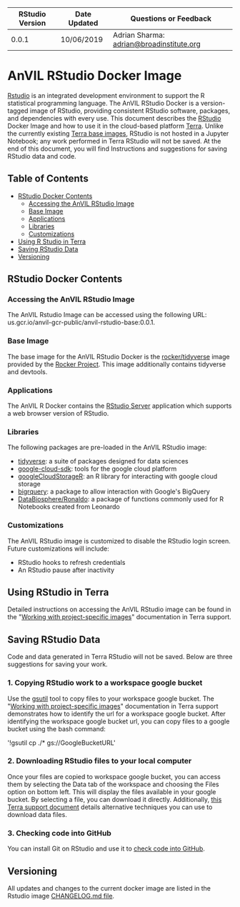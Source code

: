 | RStudio Version | Date Updated | Questions or Feedback |
| --- | --- | --- |
| 0.0.1 | 10/06/2019 | Adrian Sharma: adrian@broadinstitute.org |

# AnVIL RStudio Docker Image

[Rstudio](https://rstudio.com/products/rstudio/) is an integrated development environment to support the R statistical programming language. The AnVIL RStudio Docker is a version-tagged image of RStudio, providing consistent RStudio software, packages, and dependencies with every use. This document describes the [RStudio](https://rstudio.com/products/rstudio/) Docker Image and how to use it in the cloud-based platform [Terra](app.terra.bio). Unlike the currently existing [Terra base images](https://github.com/DataBiosphere/terra-docker#terra-base-images), RStudio is not hosted in a Jupyter Notebook; any work performed in Terra RStudio will not be saved. At the end of this document, you will find Instructions and suggestions for saving RStudio data and code. 

## Table of Contents
- [RStudio Docker Contents](#rstudio-docker-contents)
  * [Accessing the AnVIL RStudio Image](#accessing-the-anvil-rstudio-image)
  * [Base Image](#base-image)
  * [Applications](#applications)
  * [Libraries](#libraries)
  * [Customizations](#customizations)
- [Using R Studio in Terra](#using-r-studio-in-terra)
- [Saving RStudio Data](#saving-rstudio-data)
- [Versioning](#versioning)

## RStudio Docker Contents

### Accessing the AnVIL RStudio Image

The AnVIL Rstudio Image can be accessed using the following URL: us.gcr.io/anvil-gcr-public/anvil-rstudio-base:0.0.1. 

### Base Image

The base image for the AnVIL RStudio Docker is the [rocker/tidyverse](https://hub.docker.com/r/rocker/tidyverse/) image provided by the [Rocker Project](https://www.rocker-project.org/). This image additionally contains tidyverse and devtools.


### Applications

The AnVIL R Docker contains the [RStudio Server](https://www.rstudio.com/products/rstudio-server/) application which supports a web browser version of RStudio. 

### Libraries

The following packages are pre-loaded in the AnVIL RStudio image:

* [tidyverse](https://www.tidyverse.org/packages/): a suite of packages designed for data sciences 
* [google-cloud-sdk](https://cloud.google.com/sdk/): tools for the google cloud platform
* [googleCloudStorageR](http://code.markedmondson.me/googleCloudStorageR/): an R library for interacting with google cloud storage
* [bigrquery](https://github.com/r-dbi/bigrquery): a package to allow interaction with Google's BigQuery
* [DataBiosphere/Ronaldo](https://github.com/DataBiosphere/Ronaldo): a package of functions commonly used for R Notebooks created from Leonardo

### Customizations

The AnVIL RStudio image is customized to disable the RStudio login screen. Future customizations will include:

* RStudio hooks to refresh credentials 
* An RStudio pause after inactivity

## Using RStudio in Terra

Detailed instructions on accessing the AnVIL RStudio image can be found in the "[Working with project-specific images](https://broadinstitute.zendesk.com/knowledge/articles/360037269472)" documentation in Terra support.

## Saving RStudio Data

Code and data generated in Terra RStudio will not be saved. Below are three suggestions for saving your work.

### 1. Copying RStudio work to a workspace google bucket

Use the [gsutil](https://cloud.google.com/storage/docs/gsutil) tool to copy files to your workspace google bucket. The "[Working with project-specific images](https://broadinstitute.zendesk.com/knowledge/articles/360037269472)" documentation in Terra support demonstrates how to identify the url for a workspace google bucket. After identifying the workspace google bucket url, you can copy files to a google bucket using the bash command: 

'!gsutil cp ./* gs://GoogleBucketURL'

### 2. Downloading RStudio files to your local computer
Once your files are copied to workspace google bucket, you can access them by selecting the Data tab of the workspace and choosing the Files option on bottom left. This will display the files available in your google bucket. By selecting a file, you can download it directly. Additionally, [this Terra support document](https://support.terra.bio/hc/en-us/articles/360029251091-Broad-Genomics-Downloading-data-from-a-Terra-workspace) details alternative techniques you can use to download data files. 

### 3. Checking code into GitHub
You can install Git on RStudio and use it to [check code into GitHub](https://help.github.com/en/github/importing-your-projects-to-github). 

## Versioning

All updates and changes to the current docker image are listed in the Rstudio image [CHANGELOG.md file](CHANGELOG.md). 


